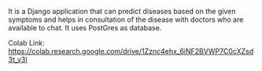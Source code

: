 It is a Django application that can predict diseases based on the given symptoms and helps in consultation of the disease with doctors who are available to chat.
It uses PostGres as database.

Colab Link: https://colab.research.google.com/drive/1Zznc4ehx_6iNF2BVWP7C0cXZsd3t_v3l
